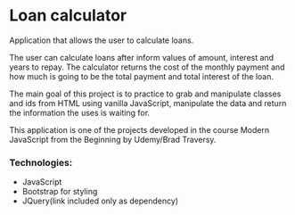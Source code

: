 # Loan calculator

Application that allows the user to calculate loans.

The user can calculate loans after inform values of amount, interest and years to repay. The calculator returns the cost of the monthly payment and how much is going to be the total payment and total interest of the loan.

The main goal of this project is to practice to grab and manipulate classes and ids from HTML using vanilla JavaScript, manipulate the data and return the information the uses is waiting for.

This application is one of the projects developed in the course Modern JavaScript from the Beginning by Udemy/Brad Traversy.

### Technologies:

- JavaScript
- Bootstrap for styling
- JQuery(link included only as dependency)
